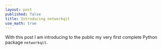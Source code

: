 ```yaml
---
layout: post
published: false
title: Introducing networkqit
use_math: true
---
```


With this post I am introducing to the public my very first complete Python package `networkqit`.



